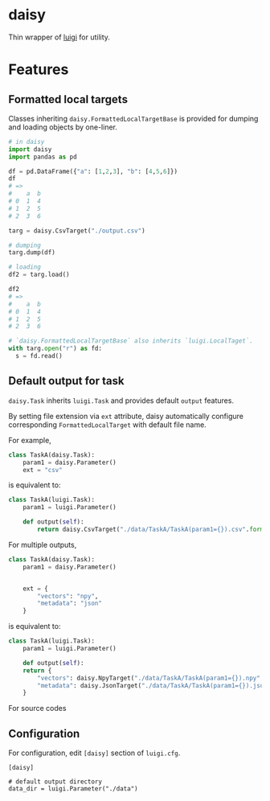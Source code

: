 # daisy

Thin wrapper of [luigi](https://github.com/spotify/luigi) for utility.

# Features

## Formatted local targets

Classes inheriting `daisy.FormattedLocalTargetBase` is provided
for dumping and loading objects by one-liner.

``` python
# in daisy
import daisy
import pandas as pd

df = pd.DataFrame({"a": [1,2,3], "b": [4,5,6]})
df
# =>
#    a  b
# 0  1  4
# 1  2  5
# 2  3  6

targ = daisy.CsvTarget("./output.csv")

# dumping
targ.dump(df)

# loading
df2 = targ.load()

df2
# =>
#    a  b
# 0  1  4
# 1  2  5
# 2  3  6

# `daisy.FormattedLocalTargetBase` also inherits `luigi.LocalTaget`.
with targ.open("r") as fd:
  s = fd.read()
```

## Default output for task

`daisy.Task` inherits `luigi.Task` and provides default `output` features.

By setting file extension via `ext` attribute,
daisy automatically configure corresponding `FormattedLocalTarget` with default file name.


For example,

``` python
class TaskA(daisy.Task):
    param1 = daisy.Parameter()
    ext = "csv"
```

is equivalent to:

``` python
class TaskA(luigi.Task):
    param1 = luigi.Parameter()

    def output(self):
        return daisy.CsvTarget("./data/TaskA/TaskA(param1={}).csv".format(self.param1))
```


For multiple outputs,

``` python
class TaskA(daisy.Task):
    param1 = daisy.Parameter()


    ext = {
        "vectors": "npy",
        "metadata": "json"
    }
```

is equivalent to:

``` python
class TaskA(luigi.Task):
    param1 = luigi.Parameter()

    def output(self):
    return {
        "vectors": daisy.NpyTarget("./data/TaskA/TaskA(param1={}).npy".format(self.param1)),
        "metadata": daisy.JsonTarget("./data/TaskA/TaskA(param1={}).json".format(self.param1))
    }
```

For source codes

## Configuration

For configuration, edit `[daisy]` section of `luigi.cfg`.

```
[daisy]

# default output directory
data_dir = luigi.Parameter("./data")
```


